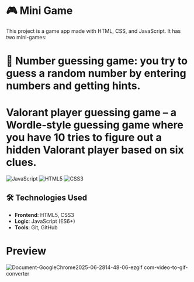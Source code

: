 # 🎮 Mini Game
This project is a game app made with HTML, CSS, and JavaScript. It has two mini-games:

#  💯 Number guessing game: you try to guess a random number by entering numbers and getting hints.

#  Valorant player guessing game – a Wordle‑style guessing game where you have 10 tries to figure out a hidden Valorant player based on six clues.


![JavaScript](https://img.shields.io/badge/JavaScript-ES6+-yellow)
![HTML5](https://img.shields.io/badge/HTML5-E34F26?logo=html5&logoColor=white)
![CSS3](https://img.shields.io/badge/CSS3-1572B6?logo=css3&logoColor=white)

## 🛠️ Technologies Used
- **Frontend**: HTML5, CSS3
- **Logic**: JavaScript (ES6+)
- **Tools**: Git, GitHub

# Preview

![Document-GoogleChrome2025-06-2814-48-06-ezgif com-video-to-gif-converter](https://github.com/user-attachments/assets/16c92b1b-e64e-4982-92cc-22f27495d1ee)
